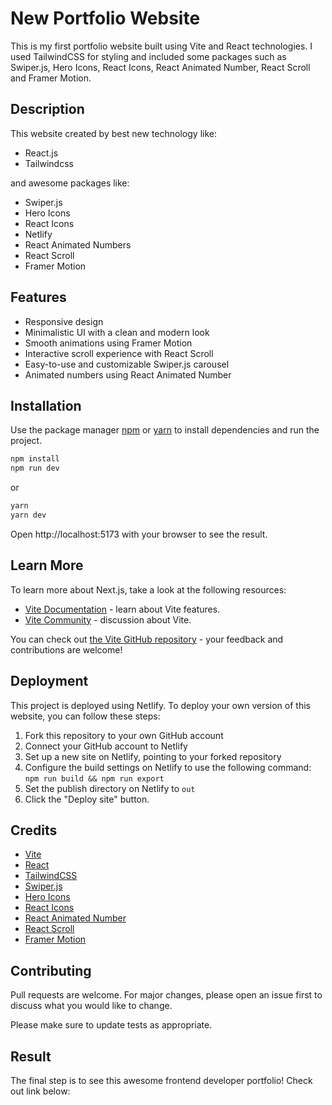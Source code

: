 

# New Portfolio Website

This is my first portfolio website built using Vite and React technologies. I used TailwindCSS for styling and included some packages such as Swiper.js, Hero Icons, React Icons, React Animated Number, React Scroll and Framer Motion.

## Description

This website created by best new technology like:

- React.js
- Tailwindcss

and awesome packages like:

- Swiper.js
- Hero Icons
- React Icons
- Netlify
- React Animated Numbers
- React Scroll
- Framer Motion

## Features

- Responsive design
- Minimalistic UI with a clean and modern look
- Smooth animations using Framer Motion
- Interactive scroll experience with React Scroll
- Easy-to-use and customizable Swiper.js carousel
- Animated numbers using React Animated Number

## Installation

Use the package manager [npm](https://www.npmjs.com/) or [yarn](https://yarnpkg.com/) to install dependencies and run the project.

```cmd
npm install
npm run dev
```

or

```cmd
yarn
yarn dev
```

Open http://localhost:5173 with your browser to see the result.

## Learn More

To learn more about Next.js, take a look at the following resources:

- [Vite Documentation](https://vitejs.dev/guide/) - learn about Vite features.
- [Vite Community](https://dev.to/t/vite) - discussion about Vite.

You can check out [the Vite GitHub repository](https://github.com/vitejs/vite) - your feedback and contributions are welcome!

## Deployment

This project is deployed using Netlify. To deploy your own version of this website, you can follow these steps:

1. Fork this repository to your own GitHub account
2. Connect your GitHub account to Netlify
3. Set up a new site on Netlify, pointing to your forked repository
4. Configure the build settings on Netlify to use the following command: `npm run build && npm run export`
5. Set the publish directory on Netlify to `out`
6. Click the "Deploy site" button.

## Credits

- [Vite](https://vitejs.dev/)
- [React](https://reactjs.org/)
- [TailwindCSS](https://tailwindcss.com/)
- [Swiper.js](https://swiperjs.com/)
- [Hero Icons](https://heroicons.com/)
- [React Icons](https://react-icons.github.io/react-icons/)
- [React Animated Number](https://github.com/Leocardoso94/react-animated-number)
- [React Scroll](https://github.com/fisshy/react-scroll)
- [Framer Motion](https://www.framer.com/motion/)

## Contributing

Pull requests are welcome. For major changes, please open an issue first
to discuss what you would like to change.

Please make sure to update tests as appropriate.

## Result

The final step is to see this awesome frontend developer portfolio!
Check out link below:


